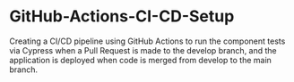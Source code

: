 # GitHub-Actions-CI-CD-Setup
Creating a CI/CD pipeline using GitHub Actions to run the component tests via Cypress when a Pull Request is made to the develop branch, and the application is deployed when code is merged from develop to the main branch.
